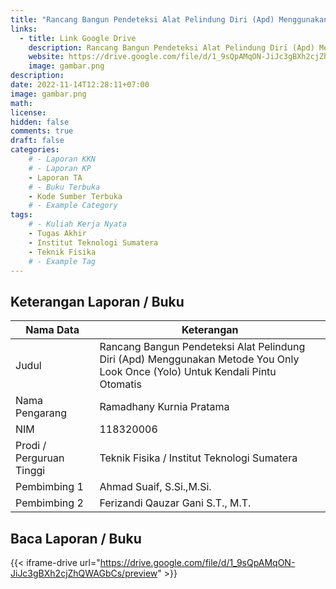 ```yaml
---
title: "Rancang Bangun Pendeteksi Alat Pelindung Diri (Apd) Menggunakan Metode You Only Look Once (Yolo) Untuk Kendali Pintu Otomatis"
links:
  - title: Link Google Drive
    description: Rancang Bangun Pendeteksi Alat Pelindung Diri (Apd) Menggunakan Metode You Only Look Once (Yolo) Untuk Kendali Pintu Otomatis
    website: https://drive.google.com/file/d/1_9sQpAMqON-JiJc3gBXh2cjZhQWAGbCs?usp=share_link
    image: gambar.png
description: 
date: 2022-11-14T12:28:11+07:00
image: gambar.png
math: 
license: 
hidden: false
comments: true
draft: false
categories:
    # - Laporan KKN
    # - Laporan KP
    - Laporan TA
    # - Buku Terbuka
    - Kode Sumber Terbuka
    # - Example Category
tags:
    # - Kuliah Kerja Nyata
    - Tugas Akhir
    - Institut Teknologi Sumatera
    - Teknik Fisika
    # - Example Tag
---
```


<!-- format penulisan rincian laporan (repo) -->
## Keterangan Laporan / Buku
| Nama Data                     | Keterangan                                  |
| ----------------------------- | ------------------------------------------- |
| Judul                         | Rancang Bangun Pendeteksi Alat Pelindung Diri (Apd) Menggunakan Metode You Only Look Once (Yolo) Untuk Kendali Pintu Otomatis |
| Nama Pengarang                | Ramadhany Kurnia Pratama |
| NIM                           | 118320006 |
| Prodi / Perguruan Tinggi      | Teknik Fisika / Institut Teknologi Sumatera |
| Pembimbing 1                  | Ahmad Suaif, S.Si.,M.Si. |
| Pembimbing 2                  | Ferizandi Qauzar Gani S.T., M.T. |

## Baca Laporan / Buku
{{< iframe-drive url="https://drive.google.com/file/d/1_9sQpAMqON-JiJc3gBXh2cjZhQWAGbCs/preview" >}}


<!-- {{< youtube oO5k-0QpxTk >}} -->
<!-- {{< pdf url="https://drive.google.com/file/d/1n9vA6F59hplkeXEkXU3c8O2Fttf88-sx/preview" fileName="nama file saya">}}
{{< iframe-drive url="https://drive.google.com/file/d/1n9vA6F59hplkeXEkXU3c8O2Fttf88-sx/preview" >}} -->